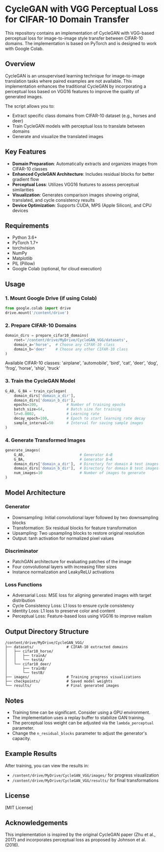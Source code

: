 # CycleGAN with VGG Perceptual Loss for CIFAR-10 Domain Transfer

This repository contains an implementation of CycleGAN with VGG-based perceptual loss for image-to-image style transfer between CIFAR-10 domains. The implementation is based on PyTorch and is designed to work with Google Colab.

## Overview

CycleGAN is an unsupervised learning technique for image-to-image translation tasks where paired examples are not available. This implementation enhances the traditional CycleGAN by incorporating a perceptual loss based on VGG16 features to improve the quality of generated images.

The script allows you to:
- Extract specific class domains from CIFAR-10 dataset (e.g., horses and deer)
- Train CycleGAN models with perceptual loss to translate between domains
- Generate and visualize the translated images

## Key Features

- **Domain Preparation**: Automatically extracts and organizes images from CIFAR-10 classes
- **Enhanced CycleGAN Architecture**: Includes residual blocks for better gradient flow
- **Perceptual Loss**: Utilizes VGG16 features to assess perceptual similarities
- **Visualization**: Generates comparison images showing original, translated, and cycle consistency results
- **Device Optimization**: Supports CUDA, MPS (Apple Silicon), and CPU devices

## Requirements

- Python 3.6+
- PyTorch 1.7+
- torchvision
- NumPy
- Matplotlib
- PIL (Pillow)
- Google Colab (optional, for cloud execution)

## Usage

### 1. Mount Google Drive (if using Colab)

```python
from google.colab import drive
drive.mount('/content/drive')
```

### 2. Prepare CIFAR-10 Domains

```python
domain_dirs = prepare_cifar10_domains(
    root='/content/drive/MyDrive/CycleGAN_VGG/datasets',
    domain_a='horse',  # Choose any CIFAR-10 class
    domain_b='deer'    # Choose any other CIFAR-10 class
)
```

Available CIFAR-10 classes: 'airplane', 'automobile', 'bird', 'cat', 'deer', 'dog', 'frog', 'horse', 'ship', 'truck'

### 3. Train the CycleGAN Model

```python
G_AB, G_BA = train_cyclegan(
    domain_dirs['domain_a_dir'],
    domain_dirs['domain_b_dir'],
    epochs=200,             # Number of training epochs
    batch_size=64,          # Batch size for training
    lr=0.0002,              # Learning rate
    decay_epoch=100,        # Epoch to start learning rate decay
    sample_interval=50      # Interval for saving sample images
)
```

### 4. Generate Transformed Images

```python
generate_images(
    G_AB,                         # Generator A→B
    G_BA,                         # Generator B→A
    domain_dirs['domain_a_dir'],  # Directory for domain A test images
    domain_dirs['domain_b_dir'],  # Directory for domain B test images
    num_images=10                 # Number of images to generate
)
```

## Model Architecture

### Generator
- Downsampling: Initial convolutional layer followed by two downsampling blocks
- Transformation: Six residual blocks for feature transformation
- Upsampling: Two upsampling blocks to restore original resolution
- Output: tanh activation for normalized pixel values

### Discriminator
- PatchGAN architecture for evaluating patches of the image
- Four convolutional layers with increasing filter sizes
- Instance normalization and LeakyReLU activations

### Loss Functions
- Adversarial Loss: MSE loss for aligning generated images with target distribution
- Cycle Consistency Loss: L1 loss to ensure cycle consistency
- Identity Loss: L1 loss to preserve color and content
- Perceptual Loss: Feature-based loss using VGG16 to improve realism

## Output Directory Structure

```
/content/drive/MyDrive/CycleGAN_VGG/
├── datasets/               # CIFAR-10 extracted domains
│   ├── cifar10_horse/
│   │   ├── trainA/
│   │   └── testA/
│   └── cifar10_deer/
│       ├── trainB/
│       └── testB/
├── images/                 # Training progress visualizations
├── checkpoints/            # Saved model weights
└── results/                # Final generated images
```

## Notes

- Training time can be significant. Consider using a GPU environment.
- The implementation uses a replay buffer to stabilize GAN training.
- The perceptual loss weight can be adjusted via the `lambda_perceptual` parameter.
- Change the `n_residual_blocks` parameter to adjust the generator's capacity.

## Example Results

After training, you can view the results in:
- `/content/drive/MyDrive/CycleGAN_VGG/images/` for progress visualization
- `/content/drive/MyDrive/CycleGAN_VGG/results/` for final transformations

## License

[MIT License]

## Acknowledgements

This implementation is inspired by the original CycleGAN paper (Zhu et al., 2017) and incorporates perceptual loss as proposed by Johnson et al. (2016).
